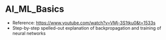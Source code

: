 # AI_ML_Basics
- Reference: https://www.youtube.com/watch?v=VMj-3S1tku0&t=1533s
- Step-by-step spelled-out explanation of backpropagation and training of neural networks
